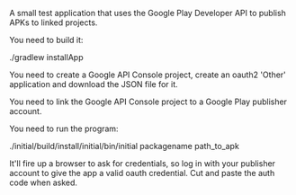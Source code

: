 A small test application that uses the Google Play Developer API to publish APKs to linked projects.

You need to build it:

./gradlew installApp

You need to create a Google API Console project, create an oauth2 'Other' application and download 
the JSON file for it.

You need to link the Google API Console project to a Google Play publisher account.

You need to run the program:

./initial/build/install/initial/bin/initial packagename path_to_apk

It'll fire up a browser to ask for credentials, so log in with your publisher account to give the 
app a valid oauth credential. Cut and paste the auth code when asked.